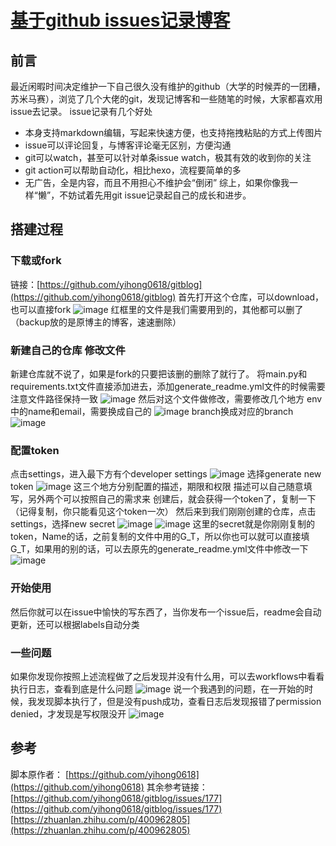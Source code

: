 # [基于github issues记录博客](https://github.com/void-syh/blog/issues/1)

## 前言
最近闲暇时间决定维护一下自己很久没有维护的github（大学的时候弄的一团糟，苏米马赛），浏览了几个大佬的git，发现记博客和一些随笔的时候，大家都喜欢用issue去记录。
issue记录有几个好处
- 本身支持markdown编辑，写起来快速方便，也支持拖拽粘贴的方式上传图片
- issue可以评论回复，与博客评论毫无区别，方便沟通
- git可以watch，甚至可以针对单条issue watch，极其有效的收到你的关注
- git action可以帮助自动化，相比hexo，流程要简单的多
- 无广告，全是内容，而且不用担心不维护会“倒闭”
综上，如果你像我一样“懒”，不妨试着先用git issue记录起自己的成长和进步。
## 搭建过程
### 下载或fork
链接：[https://github.com/yihong0618/gitblog](https://github.com/yihong0618/gitblog)
首先打开这个仓库，可以download，也可以直接fork
![image](https://user-images.githubusercontent.com/50072042/212846323-e917d5af-85dd-423d-ade8-d99327673bb3.png)
红框里的文件是我们需要用到的，其他都可以删了（backup放的是原博主的博客，速速删除）
### 新建自己的仓库 修改文件
新建仓库就不说了，如果是fork的只要把该删的删除了就行了。
将main.py和requirements.txt文件直接添加进去，添加generate_readme.yml文件的时候需要注意文件路径保持一致
![image](https://user-images.githubusercontent.com/50072042/212847399-f02876e5-73aa-4128-a46c-4c218389b722.png)
然后对这个文件做修改，需要修改几个地方
env中的name和email，需要换成自己的
![image](https://user-images.githubusercontent.com/50072042/212847482-ec06bb88-a4b5-4db3-9a9b-cacbd2d7358d.png)
branch换成对应的branch
![image](https://user-images.githubusercontent.com/50072042/212847588-c1749fa0-3bc5-47ac-8252-730205892d72.png)
### 配置token
点击settings，进入最下方有个developer settings
![image](https://user-images.githubusercontent.com/50072042/212847824-8227c0c7-1856-437b-a983-5fbc4087784f.png)
选择generate new token
![image](https://user-images.githubusercontent.com/50072042/212847912-4a8b0087-ccdd-447c-a6c4-4f130a5570ec.png)
这三个地方分别配置的描述，期限和权限
描述可以自己随意填写，另外两个可以按照自己的需求来
创建后，就会获得一个token了，复制一下（记得复制，你只能看见这个token一次）
然后来到我们刚刚创建的仓库，点击settings，选择new secret
![image](https://user-images.githubusercontent.com/50072042/212848248-c13c57ea-6e41-4722-b2a8-674090f4a1ca.png)
![image](https://user-images.githubusercontent.com/50072042/212848306-34ccb1a9-194b-4f76-bf58-69cd1a9b3b91.png)
这里的secret就是你刚刚复制的token，Name的话，之前复制的文件中用的G_T，所以你也可以就可以直接填G_T，如果用的别的话，可以去原先的generate_readme.yml文件中修改一下
![image](https://user-images.githubusercontent.com/50072042/212848390-e714a7e5-3437-49ee-becb-0f4ed01e4c9d.png)
### 开始使用
然后你就可以在issue中愉快的写东西了，当你发布一个issue后，readme会自动更新，还可以根据labels自动分类
### 一些问题
如果你发现你按照上述流程做了之后发现并没有什么用，可以去workflows中看看执行日志，查看到底是什么问题
![image](https://user-images.githubusercontent.com/50072042/212849035-2b304afb-6c89-49be-82cc-583a43fa78f3.png)
说一个我遇到的问题，在一开始的时候，我发现脚本执行了，但是没有push成功，查看日志后发现报错了permission denied，才发现是写权限没开
![image](https://user-images.githubusercontent.com/50072042/212849099-8d6f3396-cbe5-42bb-ae1b-a8bc81409737.png)
## 参考
脚本原作者：
[https://github.com/yihong0618](https://github.com/yihong0618)
其余参考链接：
[https://github.com/yihong0618/gitblog/issues/177](https://github.com/yihong0618/gitblog/issues/177)
[https://zhuanlan.zhihu.com/p/400962805](https://zhuanlan.zhihu.com/p/400962805)